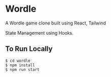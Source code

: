 # Wordle

A Wordle game clone built using React, Tailwind

State Management using Hooks.

## To Run Locally
```
$ cd wordle
$ npm install
$ npm run start
```
